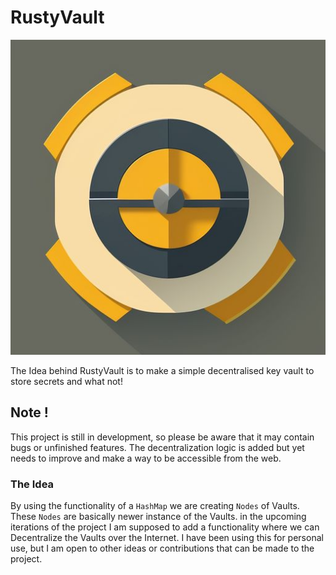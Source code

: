 # RustyVault #
![RustyVault](icons\vault.jpg)

The Idea behind RustyVault is to make a simple decentralised key vault to store secrets and what not!

## Note ! ##
This project is still in development, so please be aware that it may contain bugs or unfinished features. The decentralization logic is added but yet needs to improve and make a way to be accessible from the web.

### The Idea ###
By using the functionality of a `HashMap` we are creating `Nodes` of Vaults. These `Nodes` are basically newer instance of the Vaults.
in the upcoming iterations of the project I am supposed to add a functionality where we can Decentralize the Vaults over the Internet. 
I have been using this for personal use, but I am open to other ideas or contributions that can be made to the project.

